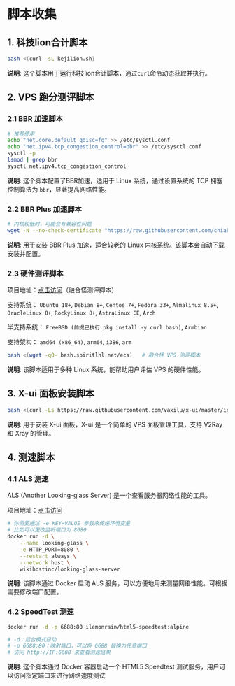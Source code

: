 # 脚本收集

## 1. 科技lion合计脚本

```bash
bash <(curl -sL kejilion.sh)
```

**说明**: 这个脚本用于运行科技lion合计脚本，通过`curl`命令动态获取并执行。

## 2. VPS 跑分测评脚本

### 2.1 BBR 加速脚本

```bash
# 推荐使用
echo "net.core.default_qdisc=fq" >> /etc/sysctl.conf
echo "net.ipv4.tcp_congestion_control=bbr" >> /etc/sysctl.conf
sysctl -p
lsmod | grep bbr
sysctl net.ipv4.tcp_congestion_control
```

**说明**: 这个脚本配置了BBR加速，适用于 Linux 系统，通过设置系统的 TCP 拥塞控制算法为 `bbr`，显著提高网络性能。

### 2.2 BBR Plus 加速脚本

```bash
# 内核较低时，可能会有兼容性问题
wget -N --no-check-certificate "https://raw.githubusercontent.com/chiakge/Linux-NetSpeed/master/tcp.sh" && chmod +x tcp.sh && ./tcp.sh
```

**说明**: 用于安装 BBR Plus 加速，适合较老的 Linux 内核系统。该脚本会自动下载安装并配置。

### 2.3 硬件测评脚本

项目地址：[点击访问](https://github.com/spiritLHLS/ecs)（融合怪测评脚本）

支持系统：
 `Ubuntu 18+`, `Debian 8+`, `Centos 7+`, `Fedora 33+`, `Almalinux 8.5+`, `OracleLinux 8+`, `RockyLinux 8+`, `AstraLinux CE`, `Arch`

半支持系统：
 `FreeBSD (前提已执行 pkg install -y curl bash)`, `Armbian`

支持架构：
 `amd64 (x86_64)`, `arm64`, `i386`, `arm`

```bash
bash <(wget -qO- bash.spiritlhl.net/ecs)   # 融合怪 VPS 测评脚本
```

**说明**: 该脚本适用于多种 Linux 系统，能帮助用户评估 VPS 的硬件性能。

## 3. X-ui 面板安装脚本

```bash
bash <(curl -Ls https://raw.githubusercontent.com/vaxilu/x-ui/master/install.sh)
```

**说明**: 用于安装 X-ui 面板，X-ui 是一个简单的 VPS 面板管理工具，支持 V2Ray 和 Xray 的管理。

## 4. 测速脚本

### 4.1 ALS 测速

ALS (Another Looking-glass Server) 是一个查看服务器网络性能的工具。

项目地址：[点击访问](https://github.com/wikihost-opensource/als)

```bash
# 你需要通过 -e KEY=VALUE 参数来传递环境变量
# 比如可以更改监听端口为 8080
docker run -d \
    --name looking-glass \
    -e HTTP_PORT=8080 \
    --restart always \
    --network host \
    wikihostinc/looking-glass-server
```

**说明**: 该脚本通过 Docker 启动 ALS 服务，可以方便地用来测量网络性能。可根据需要修改端口配置。

### 4.2 SpeedTest 测速

```bash
docker run -d -p 6688:80 ilemonrain/html5-speedtest:alpine

# -d：后台模式启动
# -p 6688:80：映射端口，可以将 6688 替换为任意端口
# 访问 http://IP:6688 来查看测速结果
```

**说明**: 这个脚本通过 Docker 容器启动一个 HTML5 Speedtest 测试服务，用户可以访问指定端口来进行网络速度测试
